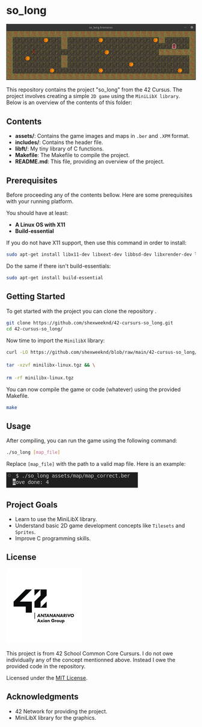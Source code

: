 # so_long

![playing-image](https://github.com/shexweeknd/blob/blob/main/42-cursus-so_long/play.png)

This repository contains the project "so_long" from the 42 Cursus. The project involves creating a simple `2D game` using the `MiniLibX library`. Below is an overview of the contents of this folder:

## Contents

- **assets/**: Contains the game images and maps in `.ber` and `.XPM` format.
- **includes/**: Contains the header file.
- **libft/**: My tiny library of C functions.
- **Makefile**: The Makefile to compile the project.
- **README.md**: This file, providing an overview of the project.

## Prerequisites

Before proceeding any of the contents bellow. Here are some prerequisites with your running platform.

You should have at least:

- **A Linux OS with X11**
- **Build-essential**

If you do not have X11 support, then use this command in order to install:

```sh
sudo apt-get install libx11-dev libxext-dev libbsd-dev libxrender-dev libxrandr-dev
```

Do the same if there isn't build-essentials:

```sh
sudo apt-get install build-essential
```

## Getting Started

To get started with the project you can clone the repository .

```sh
git clone https://github.com/shexweeknd/42-cursurs-so_long.git
cd 42-cursus-so_long/
```

Now time to import the `MinilibX` library:

```sh
curl -LO https://github.com/shexweeknd/blob/raw/main/42-cursus-so_long/minilibx-linux.tgz && \

tar -xzvf minilibx-linux.tgz && \

rm -rf minilibx-linux.tgz
```

You can now compile the game or code (whatever) using the provided Makefile.

```sh
make
```

## Usage

After compiling, you can run the game using the following command:

```sh
./so_long [map_file]
```

Replace `[map_file]` with the path to a valid map file. Here is an example:

![exaple-image](https://github.com/shexweeknd/blob/blob/main/42-cursus-so_long/exec.png)

## Project Goals

- Learn to use the MiniLibX library.
- Understand basic 2D game development concepts like `Tilesets` and `Sprites`.
- Improve C programming skills.

## License

![42-antananarivo-logo](https://github.com/shexweeknd/blob/blob/main/42-cursus-so_long/42-cursus-so_long-42-logo.png)

This project is from 42 School Common Core Cursurs. I do not owe individually any of the concept mentionned above. Instead I owe the provided code in the repository.

Licensed under the [MIT License](https://github.com/shexweeknd/blob/blob/main/LICENSE).

## Acknowledgments

- 42 Network for providing the project.
- MiniLibX library for the graphics.
